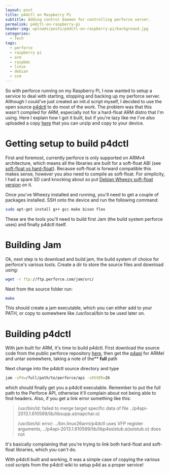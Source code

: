 ```yaml
---
layout: post
title: p4dctl on Raspberry Pi
subtitle: Adding control daemon for controlling perforce server.
permalink: p4dctl-on-raspberry-pi
header-img: uploads/posts/p4dctl-on-raspberry-pi/background.jpg
categories:
  - Tech
tags:
  - perforce
  - raspberry pi
  - arm
  - raspbmc
  - linux
  - debian
  - scm
---
```


So with perforce running on my Raspberry Pi, I now wanted to setup a service to deal with starting, stopping and backing up my perforce server. Although I could've just created an init.d script myself, I decided to use the open source [p4dctl](http://public.perforce.com/wiki/P4dctl "p4dctl") to do most of the work. The problem was that this wasn't compiled for ARM, especially not for a hard-float ARM distro that I'm using. Here I explain how I got it built, but if you're lazy like me I've also uploaded a copy [here](/uploads/posts/p4dctl-on-raspberry-pi/p4dctl.zip) that you can unzip and copy to your device.

# Getting setup to build p4dctl

First and foremost, currently perforce is only supported on ARMv4 architecture, which means all the libraries are built for a soft-float ABI (see [soft-float vs hard-float](http://www.memetic.org/raspbian-benchmarking-armel-vs-armhf/ "soft-vs-hard float")). Because soft-float is forward compatible this makes sense, however you also need to compile as soft-float. For simplicity, I had a spare SD card knocking about so put [Debian Wheezy soft-float version](http://www.raspberrypi.org/downloads "raspberry-pi-wheezy") on it.

<a id="more"></a><a id="more-138"></a>Once you've Wheezy installed and running, you'll need to get a couple of packages installed. SSH onto the device and run the following command:

```bash
sudo apt-get install g++ gcc make bison flex
```

These are the tools you'll need to build first Jam (the build system perforce uses) and finally p4dctl itself.

# Building Jam

Ok, next step is to download and build jam, the build system of choice for perforce's various tools. Create a dir to store the source files and download using:

```bash
wget -r ftp://ftp.perforce.com/jam/src/
```

Next from the source folder run:

```bash
make
```

This should create a jam executable, which you can either add to your PATH, or copy to somewhere like /usr/local/bin to be used later on.

# Building p4dctl

With jam built for ARM, it's time to build p4dctl. First download the source code from the public perforce repository [here](http://public.perforce.com:8080/@md=d&cd=//guest/tony_smith/perforce/p4dctl/src/&c=M2e@//guest/tony_smith/perforce/p4dctl/src/?ac=83), then get the [p4api](ftp://ftp.perforce.com/perforce/r13.1/bin.linux26armel/p4api.tgz "p4api") for ARMel and untar somewhere, taking a note of the\*\* **full** path

Next change into the p4dctl source directory and type

```bash
jam -sP4=/full/path/to/perforce/api -sOSVER=26
```

which should finally get you a p4dctl executable. Remember to put the full path to the Perforce API, otherwise it'll complain about not being able to find headers. Also, if you get a link error something like this:

> /usr/bin/ld: failed to merge target specific data of file ../p4api-2013.1.610569/lib/<wbr>libsupp.a(mapchar.o)
>
> /usr/bin/ld: error: ../bin.linux26arm/p4dctl uses VFP register arguments, ../p4api-2013.1.610569/lib/<wbr>libp4sslstub.a(sslstub.o) does not

It's basically complaining that you're trying to link both hard-float and soft-float libraries, which you can't do.

With p4dctl built and working, it was a simple case of copying the various cool scripts from the p4dctl wiki to setup p4d as a proper service!
